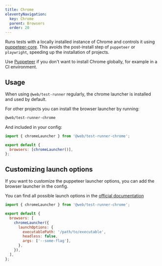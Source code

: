 ```yaml
---
title: Chrome
eleventyNavigation:
  key: Chrome
  parent: Browsers
  order: 20
---
```


Runs tests with a locally installed instance of Chrome and controls it using [puppeteer-core](https://www.npmjs.com/package/puppeteer-core). This avoids the post-install step of `puppeteer` or `playwright`, speeding up the installation of projects.

Use [Puppeteer](./puppeteer.md) if you don't want to install Chrome globally, for example in a CI environment.

## Usage

When using `@web/test-runner` regularly, the chrome launcher is installed and used by default.

For other projects you can install the browser launcher by running:

```bash
@web/test-runner-chrome
```

And included in your config:

```js
import { chromeLauncher } from '@web/test-runner-chrome';

export default {
  browsers: [chromeLauncher()],
};
```

## Customizing launch options

If you want to customize the puppeteer launcher options, you can add the browser launcher in the config.

You can find all possible launch options in the [official documentation](https://github.com/puppeteer/puppeteer/blob/main/docs/api.md#puppeteerlaunchoptions)

```js
import { chromeLauncher } from '@web/test-runner-chrome';

export default {
  browsers: [
    chromeLauncher({
      launchOptions: {
        executablePath: '/path/to/executable',
        headless: false,
        args: ['--some-flag'],
      },
    }),
  ],
};
```
